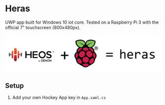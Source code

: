 # Heras
UWP app built for Windows 10 iot core. Tested on a Raspberry Pi 3 with the official 7" touchscreen (800x480px).

![Logo: Heos + Raspberry Pi = Heras](heos+raspberry+heras.png)

## Setup

1. Add your own Hockey App key in ```App.xaml.cs```
